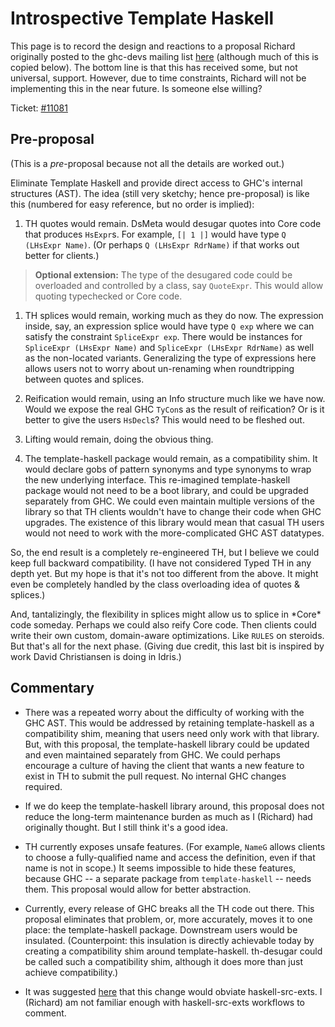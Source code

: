 # Introspective Template Haskell


This page is to record the design and reactions to a proposal Richard originally posted to the ghc-devs mailing list [ here](https://mail.haskell.org/pipermail/ghc-devs/2015-November/010402.html) (although much of this is copied below). The bottom line is that this has received some, but not universal, support. However, due to time constraints, Richard will not be implementing this in the near future. Is someone else willing?


Ticket: [\#11081](https://gitlab.haskell.org//ghc/ghc/issues/11081)

## Pre-proposal


(This is a *pre*-proposal because not all the details are worked out.)



Eliminate Template Haskell and provide direct access to GHC's internal structures (AST). The idea (still very sketchy; hence pre-proposal) is like this (numbered for easy reference, but no order is implied):


1. TH quotes would remain. DsMeta would desugar quotes into Core code that produces `HsExpr`s. For example, `[| 1 |]` would have type `Q (LHsExpr Name)`. (Or perhaps `Q (LHsExpr RdrName)` if that works out better for clients.)

>
>
> **Optional extension:** The type of the desugared code could be overloaded and controlled by a class, say `QuoteExpr`. This would allow quoting typechecked or Core code.
>
>

1. TH splices would remain, working much as they do now. The expression inside, say, an expression splice would have type `Q exp` where we can satisfy the constraint `SpliceExpr exp`. There would be instances for `SpliceExpr (LHsExpr Name)` and `SpliceExpr (LHsExpr RdrName)` as well as the non-located variants. Generalizing the type of expressions here allows users not to worry about un-renaming when roundtripping between quotes and splices.

1. Reification would remain, using an Info structure much like we have now. Would we expose the real GHC `TyCon`s as the result of reification? Or is it better to give the users `HsDecl`s? This would need to be fleshed out.

1. Lifting would remain, doing the obvious thing.

1. The template-haskell package would remain, as a compatibility shim. It would declare gobs of pattern synonyms and type synonyms to wrap the new underlying interface. This re-imagined template-haskell package would not need to be a boot library, and could be upgraded separately from GHC. We could even maintain multiple versions of the library so that TH clients wouldn't have to change their code when GHC upgrades. The existence of this library would mean that casual TH users would not need to work with the more-complicated GHC AST datatypes.


So, the end result is a completely re-engineered TH, but I believe we could keep full backward compatibility. (I have not considered Typed TH in any depth yet. But my hope is that it's not too different from the above. It might even be completely handled by the class overloading idea of quotes & splices.) 


And, tantalizingly, the flexibility in splices might allow us to splice in \*Core\* code someday. Perhaps we could also reify Core code. Then clients could write their own custom, domain-aware optimizations. Like `RULES` on steroids. But that's all for the next phase. (Giving due credit, this last bit is inspired by work David Christiansen is doing in Idris.)

## Commentary

- There was a repeated worry about the difficulty of working with the GHC AST. This would be addressed by retaining template-haskell as a compatibility shim, meaning that users need only work with that library. But, with this proposal, the template-haskell library could be updated and even maintained separately from GHC. We could perhaps encourage a culture of having the client that wants a new feature to exist in TH to submit the pull request. No internal GHC changes required.

- If we do keep the template-haskell library around, this proposal does not reduce the long-term maintenance burden as much as I (Richard) had originally thought. But I still think it's a good idea.

- TH currently exposes unsafe features. (For example, `NameG` allows clients to choose a fully-qualified name and access the definition, even if that name is not in scope.) It seems impossible to hide these features, because GHC -- a separate package from `template-haskell` -- needs them. This proposal would allow for better abstraction.

- Currently, every release of GHC breaks all the TH code out there. This proposal eliminates that problem, or, more accurately, moves it to one place: the template-haskell package. Downstream users would be insulated. (Counterpoint: this insulation is directly achievable today by creating a compatibility shim around template-haskell. th-desugar could be called such a compatibility shim, although it does more than just achieve compatibility.)

- It was suggested [ here](https://mail.haskell.org/pipermail/ghc-devs/2015-November/010411.html) that this change would obviate haskell-src-exts. I (Richard) am not familiar enough with haskell-src-exts workflows to comment.
